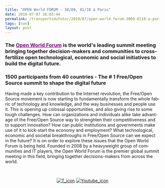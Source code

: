 ```yaml
---
title: "OPEN World FORUM - 30/09, 01/10 à Paris"
date: 2010-07-07 16:03:44
permalink: /transportsdufutur/2010/07/open-world-forum-3009-0110-a-paris.html
tags: [nan]
layout: post
---
```


<h3><span lang="EN-GB">The <a href="http://www.openworldforum.org/discover/about"><font color="#800080">Open World Forum</font></a> is the world's leading summit meeting bringing together decision-makers and communities to cross-fertilize open technological, economic and social initiatives to build the digital future. </span></h3> <h3><span lang="EN-GB"></span><span lang="EN-GB">1500 participants from 40 countries - The # 1 Free/Open Source summit to shape the digital future</span></h3> <p><span lang="EN-GB">Having made a key contribution to the Internet revolution, the Free/Open Source movement is now starting to fundamentally transform the whole fabric of technology and knowledge, and the way businesses and people use it. This is opening up colossal opportunities, and also giving rise to some tough challenges. How can organizations and individuals alike take advantage of the Free/Open Source way to strenghten their competitiveness and to support innovation? How can public institutions and governments make use of it to kick-start the economy and employment? What technological, economic and societal breakthroughs in Free/Open Source can we expect in the future? It is on order to explore these issues that the Open World Forum is being held. Founded in 2008 by a heavyweight group of communities and IT players, the Open World Forum is the premier global summit meeting in this field, bringing together decisions-makers from across the world.</span><span><span></span></span></p> <p style="text-align: center"> </p> <p style="text-align: center"><a href="https://gabrielplassat.github.io/transportsdufutur/wp-content/uploads/sites/6/old/6a0120a66d2ad4970b0133f21e2156970b-pi.gif"><span><a href="http://twitter.com/openworldforum" rel="lightbox"><img alt="T_icon" border="0" class="asset asset-image at-xid-6a0120a66d2ad4970b0133f21e2156970b " src="/wp-content/uploads/sites/6/old/6a0120a66d2ad4970b0133f21e2156970b-800wi.gif" title="T_icon" /></a></span></a> <a href="https://gabrielplassat.github.io/transportsdufutur/wp-content/uploads/sites/6/old/6a0120a66d2ad4970b0133f21e2294970b-pi.gif"><span><a href="http://www.youtube.com/user/OpenWorldForum" rel="lightbox"><img alt="Youtube_icon" border="0" class="asset asset-image at-xid-6a0120a66d2ad4970b0133f21e2294970b " src="/wp-content/uploads/sites/6/old/6a0120a66d2ad4970b0133f21e2294970b-800wi.gif" title="Youtube_icon" /></a></span></a> <br /><br /><br /></p>
